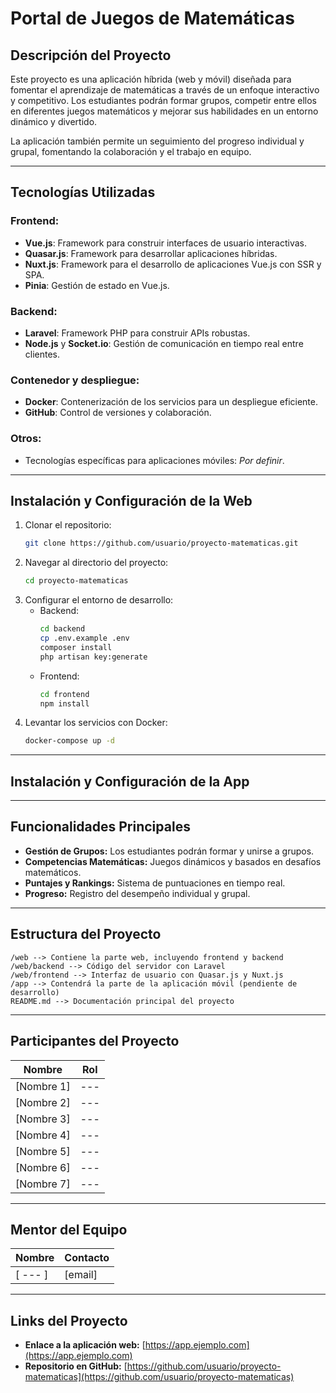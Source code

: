 # Portal de Juegos de Matemáticas

## Descripción del Proyecto

Este proyecto es una aplicación híbrida (web y móvil) diseñada para fomentar el aprendizaje de matemáticas a través de un enfoque interactivo y competitivo. Los estudiantes podrán formar grupos, competir entre ellos en diferentes juegos matemáticos y mejorar sus habilidades en un entorno dinámico y divertido.

La aplicación también permite un seguimiento del progreso individual y grupal, fomentando la colaboración y el trabajo en equipo.

---

## Tecnologías Utilizadas

### Frontend:
- **Vue.js**: Framework para construir interfaces de usuario interactivas.
- **Quasar.js**: Framework para desarrollar aplicaciones híbridas.
- **Nuxt.js**: Framework para el desarrollo de aplicaciones Vue.js con SSR y SPA.
- **Pinia**: Gestión de estado en Vue.js.

### Backend:
- **Laravel**: Framework PHP para construir APIs robustas.
- **Node.js** y **Socket.io**: Gestión de comunicación en tiempo real entre clientes.

### Contenedor y despliegue:
- **Docker**: Contenerización de los servicios para un despliegue eficiente.
- **GitHub**: Control de versiones y colaboración.

### Otros:
- Tecnologías específicas para aplicaciones móviles: *Por definir*.

---

## Instalación y Configuración de la Web

1. Clonar el repositorio:  
   ```bash
   git clone https://github.com/usuario/proyecto-matematicas.git
   ```
2. Navegar al directorio del proyecto:  
   ```bash
   cd proyecto-matematicas
   ```
3. Configurar el entorno de desarrollo:
   - Backend:  
     ```bash
     cd backend
     cp .env.example .env
     composer install
     php artisan key:generate
     ```
   - Frontend:  
     ```bash
     cd frontend
     npm install
     ```
4. Levantar los servicios con Docker:  
   ```bash
   docker-compose up -d
   ```

---

## Instalación y Configuración de la App     

---
## Funcionalidades Principales

- **Gestión de Grupos:** Los estudiantes podrán formar y unirse a grupos.
- **Competencias Matemáticas:** Juegos dinámicos y basados en desafíos matemáticos.
- **Puntajes y Rankings:** Sistema de puntuaciones en tiempo real.
- **Progreso:** Registro del desempeño individual y grupal.

---

## Estructura del Proyecto

```
/web --> Contiene la parte web, incluyendo frontend y backend 
/web/backend --> Código del servidor con Laravel 
/web/frontend --> Interfaz de usuario con Quasar.js y Nuxt.js 
/app --> Contendrá la parte de la aplicación móvil (pendiente de desarrollo) 
README.md --> Documentación principal del proyecto
```

---

## Participantes del Proyecto

| Nombre | Rol |
|--------|-----|
| [Nombre 1] | --- |
| [Nombre 2] | --- |
| [Nombre 3] | --- |
| [Nombre 4] | --- |
| [Nombre 5] | --- |
| [Nombre 6] | --- |
| [Nombre 7] | --- |

---

## Mentor del Equipo

| Nombre        | Contacto          |
|---------------|-------------------|
| [ --- ]    | [email]  |

---

## Links del Proyecto

- **Enlace a la aplicación web:** [https://app.ejemplo.com](https://app.ejemplo.com)
- **Repositorio en GitHub:** [https://github.com/usuario/proyecto-matematicas](https://github.com/usuario/proyecto-matematicas)